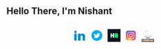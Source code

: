 <h2> Hello There, I'm Nishant <h2>
<h5 align="center">
<p align='center'>
   <a href="https://www.linkedin.com/in/nishant-handge-618673190/"><img height="30" src="https://github.com/Nishant127/Nishant127/blob/main/github%20images/linkedingif.gif"></a>&nbsp;&nbsp;
<a href="https://twitter.com/nishant_127000"><img height="30" src="https://github.com/Nishant127/Nishant127/blob/main/github%20images/icons8-twitter-circled.gif"></a>&nbsp;&nbsp;
<a href="https://www.hackerrank.com/FURIOUS_127"><img height="30" src="https://github.com/Nishant127/Nishant127/blob/main/github%20images/hackerrank.png"></a>&nbsp;&nbsp;
<a href="https://www.instagram.com/nishant_127/"><img height="30" src="https://github.com/Nishant127/Nishant127/blob/main/github%20images/icons8-instagram-240.png"></a>&nbsp;&nbsp;
 <a href="https://www.codechef.com/users/furious_127"><img height="30" src="https://github.com/Nishant127/Nishant127/blob/main/github%20images/codechef.png"></a>&nbsp;&nbsp;
 </p>
  
